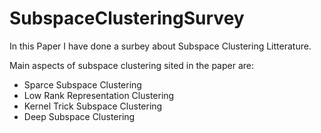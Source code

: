 # SubspaceClusteringSurvey
In this Paper I have done a surbey about Subspace Clustering Litterature.

Main aspects of subspace clustering sited in the paper are:
  - Sparce Subspace Clustering
  -	Low Rank Representation Clustering
  -	Kernel Trick Subspace Clustering
  -	Deep Subspace Clustering
